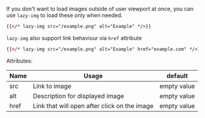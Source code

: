 If you don't want to load images outside of user viewport at once, you can use `lazy-img` to load these only when needed.

```html
{{</* lazy-img src="/example.png" alt="Example" */>}}
```

`lazy-img` also support link behaviour via `href` attribute
```html
{{</* lazy-img src="/example.png" alt="Example" href="example.com" */>}}
```

Attributes:

<!-- prettier-ignore -->
| Name | Usage | default |
|---|---|---|
| src | Link to image | empty value |
| alt | Description for displayed image | empty value |
| href | Link that will open after click on the image | empty value |